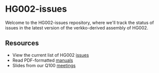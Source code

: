 # HG002-issues

Welcome to the HG002-issues repository, where we'll track the status of
issues in the latest version of the verkko-derived assembly of HG002.

## Resources
* View the current list of HG002 [issues](https://github.com/marbl/HG002-issues/issues)
* Read PDF-formatted [manuals](https://github.com/marbl/HG002-issues/tree/main/manuals)
* Slides from our Q100 [meetings](https://docs.google.com/presentation/d/1zJtJebpWVrfWgmveSMapbp7Mu4ulGz9wkRdyh68ghwg)

